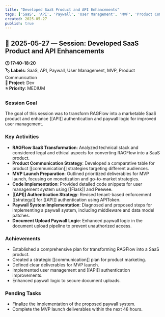 ```yaml
---
title: "Developed SaaS Product and API Enhancements"
tags: ['SaaS', 'API', 'Paywall', 'User Management', 'MVP', 'Product Communication']
created: 2025-05-27
publish: true
---
```


## 📅 2025-05-27 — Session: Developed SaaS Product and API Enhancements

**🕒 17:40–18:20**  
**🏷️ Labels**: SaaS, API, Paywall, User Management, MVP, Product Communication  
**📂 Project**: Dev  
**⭐ Priority**: MEDIUM  


### Session Goal
The goal of this session was to transform RAGFlow into a marketable SaaS product and enhance [[API]] authentication and paywall logic for improved user management.

### Key Activities
- **RAGFlow SaaS Transformation**: Analyzed technical stack and considered legal and ethical aspects for converting RAGFlow into a SaaS product.
- **Product Communication Strategy**: Developed a comparative table for product [[communication]] strategies targeting different audiences.
- **MVP Launch Preparation**: Outlined prioritized deliverables for MVP launch, focusing on monetization and go-to-market strategies.
- **Code Implementation**: Provided detailed code snippets for user management system using [[Flask]] and Peewee.
- **[[API]] Authentication Strategy**: Revised tenant-based enforcement [[strategy]] for [[API]] authentication using APIToken.
- **Paywall System Implementation**: Diagnosed and proposed steps for implementing a paywall system, including middleware and data model patches.
- **Document Upload Paywall Logic**: Enhanced paywall logic in the document upload pipeline to prevent unauthorized access.

### Achievements
- Established a comprehensive plan for transforming RAGFlow into a SaaS product.
- Created a strategic [[communication]] plan for product marketing.
- Defined clear deliverables for MVP launch.
- Implemented user management and [[API]] authentication improvements.
- Enhanced paywall logic to secure document uploads.

### Pending Tasks
- Finalize the implementation of the proposed paywall system.
- Complete the MVP launch deliverables within the next 48 hours.
